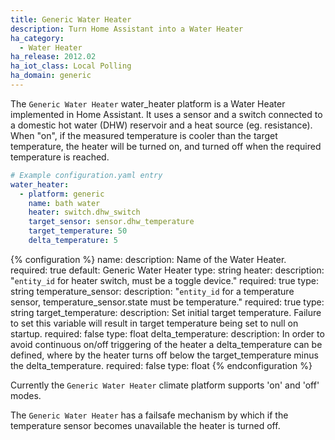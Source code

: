```yaml
---
title: Generic Water Heater
description: Turn Home Assistant into a Water Heater
ha_category:
  - Water Heater
ha_release: 2012.02
ha_iot_class: Local Polling
ha_domain: generic
---
```


The `Generic Water Heater` water_heater platform is a Water Heater implemented in Home Assistant. It uses a sensor and a switch connected to a domestic hot water (DHW) reservoir and a heat source (eg. resistance). When "on", if the measured temperature is cooler than the target temperature, the heater will be turned on, and turned off when the required temperature is reached. 

```yaml
# Example configuration.yaml entry
water_heater:
  - platform: generic
    name: bath water
    heater: switch.dhw_switch
    target_sensor: sensor.dhw_temperature
    target_temperature: 50
    delta_temperature: 5
```

{% configuration %}
name:
  description: Name of the Water Heater.
  required: true
  default: Generic Water Heater
  type: string
heater:
  description: "`entity_id` for heater switch, must be a toggle device."
  required: true
  type: string
temperature_sensor:
  description: "`entity_id` for a temperature sensor, temperature_sensor.state must be temperature."
  required: true
  type: string
target_temperature:
  description: Set initial target temperature. Failure to set this variable will result in target temperature being set to null on startup.
  required: false
  type: float
delta_temperature:
  description: In order to avoid continuous on/off triggering of the heater a delta_temperature can be defined, where by the heater turns off below the target_temperature minus the delta_temperature.
  required: false
  type: float
{% endconfiguration %}

Currently the `Generic Water Heater` climate platform supports 'on' and 'off' modes. 

The `Generic Water Heater` has a failsafe mechanism by which if the temperature sensor becomes unavailable the heater is turned off.